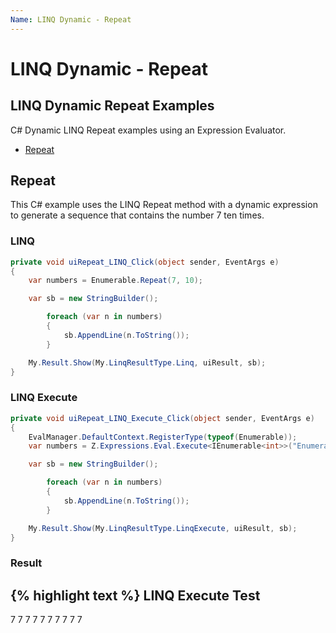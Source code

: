 ```yaml
---
Name: LINQ Dynamic - Repeat
---
```


# LINQ Dynamic - Repeat

## LINQ Dynamic Repeat Examples
C# Dynamic LINQ Repeat examples using an Expression Evaluator.

- [Repeat](#repeat)

## Repeat
This C# example uses the LINQ Repeat method with a dynamic expression to generate a sequence that contains the number 7 ten times.

### LINQ
```csharp
private void uiRepeat_LINQ_Click(object sender, EventArgs e)
{
	var numbers = Enumerable.Repeat(7, 10);

	var sb = new StringBuilder();

		foreach (var n in numbers)
		{
			sb.AppendLine(n.ToString());
		}

	My.Result.Show(My.LinqResultType.Linq, uiResult, sb);
}
```

### LINQ Execute
```csharp
private void uiRepeat_LINQ_Execute_Click(object sender, EventArgs e)
{
	EvalManager.DefaultContext.RegisterType(typeof(Enumerable));
	var numbers = Z.Expressions.Eval.Execute<IEnumerable<int>>("Enumerable.Repeat(7, 10)");

	var sb = new StringBuilder();

		foreach (var n in numbers)
		{
			sb.AppendLine(n.ToString());
		}

	My.Result.Show(My.LinqResultType.LinqExecute, uiResult, sb);
}
```

### Result
{% highlight text %}
LINQ Execute Test
------------------------------
7
7
7
7
7
7
7
7
7
7

```
